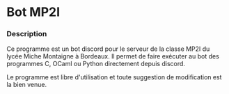 # Bot MP2I

### Description

<p>
Ce programme est un bot discord pour le serveur de la classe MP2I du lycée Miche Montaigne à Bordeaux. Il permet de faire exécuter au bot des programmes C, OCaml ou Python directement depuis discord.
</p>

<p>
Le programme est libre d'utilisation et toute suggestion de modification est la bien venue.
</p>
